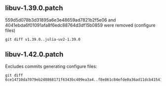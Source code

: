 ## libuv-1.39.0.patch

559d5d078b3d31895a6e3e48659ad7821b2f5e06 and 4041ebda6f01091afa8f6edc88764d3df15b0859 were removed (configure files)

```
git diff v1.39.0..julia-uv2-1.39.0
```

## libuv-1.42.0.patch

Excludes commits generating configure files:

```
git diff 6ce14710da7079eb248868171f6343bc409ea3a4..f8e861c84efde0a36ad11dcb41541ab7374cea72
```

